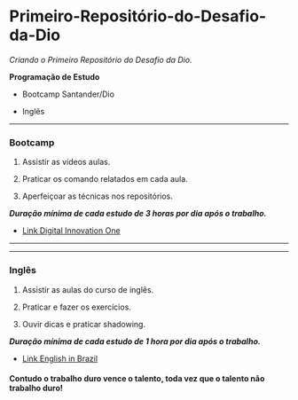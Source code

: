 # Primeiro-Repositório-do-Desafio-da-Dio
_Criando o Primeiro Repositório do Desafio da Dio._


**Programação de Estudo**

- Bootcamp Santander/Dio

- Inglês 

---

### Bootcamp
1. Assistir as vídeos aulas.

2. Praticar os comando relatados em cada aula.

3. Aperfeiçoar as técnicas nos repositórios.

_**Duração mínima de cada estudo de 3 horas por dia após o trabalho.**_

- [Link Digital Innovation One](https://web.dio.me/home)

---

---

### Inglês	

1. Assistir as aulas do curso de inglês.

2. Praticar e fazer os exercícios. 

3. Ouvir dicas e praticar shadowing.

_**Duração mínima de cada estudo de 1 hora por dia após o trabalho.**_

- [Link English in Brazil](https://curso.englishinbrazil.com.br/)

#### Contudo o trabalho duro vence o talento, toda vez que o talento não trabalho duro! 

